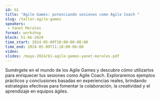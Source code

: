 ```yaml
---
id: b1
title: "Agile Games: potenciando sesiones como Agile Coach "
slug: /taller-agile-games
speakers:
 - Yanet Morales
format: workshop
block: h1-bb-2024
time_start: 2024-05-09T10:00:00-06:00
time_end: 2024-05-09T11:10:00-06:00
video:
slides: /mayo-2024/b1-agile-games-yanet-morales.pdf
---
```


Sumérgete en el mundo de los Agile Games y descubre cómo utilizarlos para enriquecer tus sesiones como Agile Coach. Exploraremos ejemplos prácticos y conclusiones basadas en experiencias reales, brindando estrategias efectivas para fomentar la colaboración, la creatividad y el aprendizaje en equipos ágiles.
